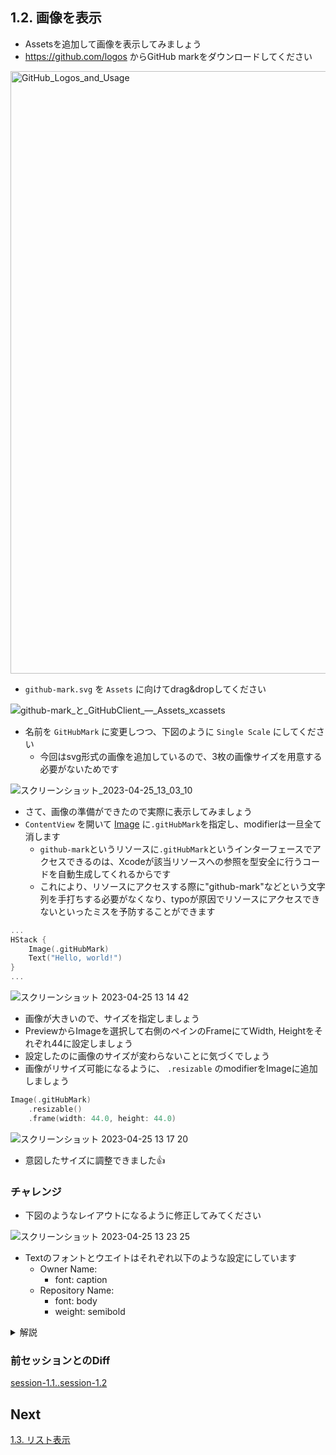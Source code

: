 ## 1.2. 画像を表示
- Assetsを追加して画像を表示してみましょう
- https://github.com/logos からGitHub markをダウンロードしてください

<img width="964" alt="GitHub_Logos_and_Usage" src="https://user-images.githubusercontent.com/17004375/234170917-342ee0fb-bfe6-48ab-bc26-90432dea3dab.png">

- `github-mark.svg` を `Assets` に向けてdrag&dropしてください

![github-mark_と_GitHubClient_—_Assets_xcassets](https://user-images.githubusercontent.com/17004375/234171283-26d86057-6caf-40b2-a4cc-b64e18e3d4aa.png)

- 名前を `GitHubMark` に変更しつつ、下図のように `Single Scale` にしてください
    - 今回はsvg形式の画像を追加しているので、3枚の画像サイズを用意する必要がないためです

![スクリーンショット_2023-04-25_13_03_10](https://user-images.githubusercontent.com/17004375/234171708-1b7898b7-0b8b-4a90-9083-4dfb5218f0ce.png)

- さて、画像の準備ができたので実際に表示してみましょう
- `ContentView` を開いて [Image](https://developer.apple.com/documentation/swiftui/image) に`.gitHubMark`を指定し、modifierは一旦全て消します
  - `github-mark`というリソースに`.gitHubMark`というインターフェースでアクセスできるのは、Xcodeが該当リソースへの参照を型安全に行うコードを自動生成してくれるからです
  - これにより、リソースにアクセスする際に"github-mark"などという文字列を手打ちする必要がなくなり、typoが原因でリソースにアクセスできないといったミスを予防することができます

```swift
...
HStack {
    Image(.gitHubMark)
    Text("Hello, world!")
}
...
```

![スクリーンショット 2023-04-25 13 14 42](https://user-images.githubusercontent.com/17004375/234172933-2bad056a-0b4c-45c7-8fe0-81b7d9ade1c2.png)

- 画像が大きいので、サイズを指定しましょう
- PreviewからImageを選択して右側のペインのFrameにてWidth, Heightをそれぞれ44に設定しましょう
- 設定したのに画像のサイズが変わらないことに気づくでしょう
- 画像がリサイズ可能になるように、 `.resizable` のmodifierをImageに追加しましょう

```swift
Image(.gitHubMark)
    .resizable()
    .frame(width: 44.0, height: 44.0)
```

![スクリーンショット 2023-04-25 13 17 20](https://user-images.githubusercontent.com/17004375/234173284-f39e0018-2503-4651-9716-477dd0165c01.png)

- 意図したサイズに調整できました👍

### チャレンジ
- 下図のようなレイアウトになるように修正してみてください

![スクリーンショット 2023-04-25 13 23 25](https://user-images.githubusercontent.com/17004375/234174095-de50bdff-3157-4f3a-9f8a-b843a9118891.png)

- Textのフォントとウエイトはそれぞれ以下のような設定にしています
  - Owner Name:
    - font: caption
  - Repository Name:
    - font: body
    - weight: semibold

<details>
    <summary>解説</summary>
画像とテキストを横に並べる必要があるので、以下のようにHStackを使う必要があります

```swift
HStack {
    Image(.gitHubMark)
        .resizable()
        .frame(
            width: 44.0,
            height: 44.0
        )
    VStack(alignment: .leading) {
        Text("Owner Name")
            .font(.caption)
        Text("Repository Name")
            .font(.body)
            .fontWeight(.semibold)
    }
} 
```
</details>

### 前セッションとのDiff
[session-1.1..session-1.2](https://github.com/mixigroup/ios-swiftui-training/compare/session-1.1..session-1.2)

## Next
[1.3. リスト表示](https://github.com/mixigroup/ios-swiftui-training/tree/session-1.3/README.md)
